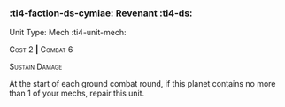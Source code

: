 ### :ti4-faction-ds-cymiae: **Revenant** :ti4-ds:

Unit Type: Mech :ti4-unit-mech:

<span style="font-variant:small-caps;">Cost</span> 2 __|__ <span style="font-variant:small-caps;">Combat</span> 6

<span style="font-variant:small-caps;">Sustain Damage</span>

At the start of each ground combat round, if this planet contains no more than 1 of your mechs, repair this unit.